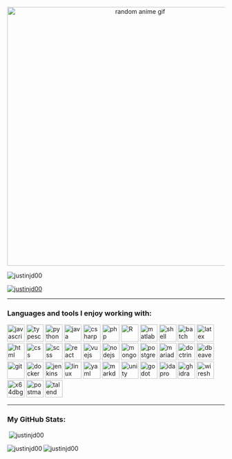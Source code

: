 <!-- @START_ANIME_GIF -->
<p align="center"><img src="https://media1.giphy.com/media/yyVph7ANKftIs/giphy.gif?cid=aa3c7a853lrpxspu9zmlpc86c7vrdkkm0g25zromf312v9at&ep=v1_gifs_random&rid=giphy.gif&ct=g" alt="random anime gif" width="600px"></p>
<!-- @END_ANIME_GIF -->

<p align="left"> <img src="https://komarev.com/ghpvc/?username=justinjd00&label=Profil-Besuche&color=0e75b6&style=flat" alt="justinjd00" /> </p>

<p align="left"> <a href="https://github.com/ryo-ma/github-profile-trophy"><img src="https://github-profile-trophy.vercel.app/?username=justinjd00&theme=dracula" alt="justinjd00" /></a> </p>

---

### Languages and tools I enjoy working with:


<p align="left">
    <a href="https://www.javascript.com" target="_blank" rel="noreferrer"><img src="https://cdn.jsdelivr.net/gh/devicons/devicon/icons/javascript/javascript-original.svg" alt="javascript" width="40" height="40"/></a>
    <a href="https://www.typescriptlang.org/" target="_blank" rel="noreferrer"><img src="https://cdn.jsdelivr.net/gh/devicons/devicon/icons/typescript/typescript-original.svg" alt="typescript" width="40" height="40"/></a>
    <a href="https://www.python.org" target="_blank" rel="noreferrer"><img src="https://cdn.jsdelivr.net/gh/devicons/devicon/icons/python/python-original.svg" alt="python" width="40" height="40"/></a>
    <a href="https://www.java.com/" target="_blank" rel="noreferrer"><img src="https://cdn.jsdelivr.net/gh/devicons/devicon/icons/java/java-original.svg" alt="java" width="40" height="40"/></a>
    <a href="https://dotnet.microsoft.com/languages/csharp" target="_blank" rel="noreferrer"><img src="https://cdn.jsdelivr.net/gh/devicons/devicon/icons/csharp/csharp-original.svg" alt="csharp" width="40" height="40"/></a>
    <a href="https://www.php.net/" target="_blank" rel="noreferrer"><img src="https://cdn.jsdelivr.net/gh/devicons/devicon/icons/php/php-original.svg" alt="php" width="40" height="40"/></a>
    <a href="https://www.r-project.org/" target="_blank" rel="noreferrer"><img src="https://cdn.jsdelivr.net/gh/devicons/devicon/icons/r/r-original.svg" alt="R" width="40" height="40"/></a>
    <a href="https://www.mathworks.com/products/matlab.html" target="_blank" rel="noreferrer"><img src="https://cdn.jsdelivr.net/gh/devicons/devicon/icons/matlab/matlab-original.svg" alt="matlab" width="40" height="40"/></a>
    <a href="https://www.gnu.org/software/bash/" target="_blank" rel="noreferrer"><img src="https://cdn.jsdelivr.net/gh/devicons/devicon/icons/bash/bash-original.svg" alt="shell" width="40" height="40"/></a>
    <a href="https://en.wikipedia.org/wiki/Batch_file" target="_blank" rel="noreferrer"><img src="https://cdn.jsdelivr.net/gh/devicons/devicon/icons/windows8/windows8-original.svg" alt="batch" width="40" height="40"/></a>
    <a href="https://www.latex-project.org/" target="_blank" rel="noreferrer"><img src="https://cdn.jsdelivr.net/gh/devicons/devicon/icons/latex/latex-original.svg" alt="latex" width="40" height="40"/></a>
    <a href="https://html.spec.whatwg.org/" target="_blank" rel="noreferrer"><img src="https://cdn.jsdelivr.net/gh/devicons/devicon/icons/html5/html5-original.svg" alt="html" width="40" height="40"/></a>
    <a href="https://www.w3.org/Style/CSS/Overview.en.html" target="_blank" rel="noreferrer"><img src="https://cdn.jsdelivr.net/gh/devicons/devicon/icons/css3/css3-original.svg" alt="css" width="40" height="40"/></a>
    <a href="https://sass-lang.com/" target="_blank" rel="noreferrer"><img src="https://cdn.jsdelivr.net/gh/devicons/devicon/icons/sass/sass-original.svg" alt="scss" width="40" height="40"/></a>
    <a href="https://react.dev/" target="_blank" rel="noreferrer"><img src="https://cdn.jsdelivr.net/gh/devicons/devicon/icons/react/react-original.svg" alt="react" width="40" height="40"/></a>
    <a href="https://vuejs.org/" target="_blank" rel="noreferrer"><img src="https://cdn.jsdelivr.net/gh/devicons/devicon/icons/vuejs/vuejs-original.svg" alt="vuejs" width="40" height="40"/></a>
    <a href="https://nodejs.org" target="_blank" rel="noreferrer"><img src="https://cdn.jsdelivr.net/gh/devicons/devicon/icons/nodejs/nodejs-original.svg" alt="nodejs" width="40" height="40"/></a>
    <a href="https://www.mongodb.com/" target="_blank" rel="noreferrer"><img src="https://cdn.jsdelivr.net/gh/devicons/devicon/icons/mongodb/mongodb-original.svg" alt="mongodb" width="40" height="40"/></a>
    <a href="https://www.postgresql.org" target="_blank" rel="noreferrer"><img src="https://cdn.jsdelivr.net/gh/devicons/devicon/icons/postgresql/postgresql-original.svg" alt="postgresql" width="40" height="40"/></a>
    <a href="https://mariadb.org/" target="_blank" rel="noreferrer"><img src="https://cdn.jsdelivr.net/gh/devicons/devicon/icons/mariadb/mariadb-original.svg" alt="mariadb" width="40" height="40"/></a>
    <a href="https://www.doctrine-project.org/" target="_blank" rel="noreferrer"><img src="https://cdn.jsdelivr.net/gh/devicons/devicon/icons/doctrine/doctrine-original.svg" alt="doctrine" width="40" height="40"/></a>
    <a href="https://dbeaver.io/" target="_blank" rel="noreferrer"><img src="https://cdn.jsdelivr.net/gh/devicons/devicon/icons/dbeaver/dbeaver-original.svg" alt="dbeaver" width="40" height="40"/></a>
    <a href="https://git-scm.com/" target="_blank" rel="noreferrer"><img src="https://cdn.jsdelivr.net/gh/devicons/devicon/icons/git/git-original.svg" alt="git" width="40" height="40"/></a>
    <a href="https://www.docker.com/" target="_blank" rel="noreferrer"><img src="https://cdn.jsdelivr.net/gh/devicons/devicon/icons/docker/docker-original.svg" alt="docker" width="40" height="40"/></a>
    <a href="https://www.jenkins.io" target="_blank" rel="noreferrer"><img src="https://cdn.jsdelivr.net/gh/devicons/devicon/icons/jenkins/jenkins-original.svg" alt="jenkins" width="40" height="40"/></a>
    <a href="https://www.linux.org/" target="_blank" rel="noreferrer"><img src="https://cdn.jsdelivr.net/gh/devicons/devicon/icons/linux/linux-original.svg" alt="linux" width="40" height="40"/></a>
    <a href="https://yaml.org/" target="_blank" rel="noreferrer"><img src="https://cdn.jsdelivr.net/gh/devicons/devicon/icons/yaml/yaml-original.svg" alt="yaml" width="40" height="40"/></a>
    <a href="https://www.markdownguide.org/" target="_blank" rel="noreferrer"><img src="https://cdn.jsdelivr.net/gh/devicons/devicon/icons/markdown/markdown-original.svg" alt="markdown" width="40" height="40"/></a>
    <a href="https://unity.com/" target="_blank" rel="noreferrer"><img src="https://cdn.jsdelivr.net/gh/devicons/devicon/icons/unity/unity-original.svg" alt="unity" width="40" height="40"/></a>
    <a href="https://godotengine.org/" target="_blank" rel="noreferrer"><img src="https://cdn.jsdelivr.net/gh/devicons/devicon/icons/godot/godot-original.svg" alt="godot" width="40" height="40"/></a>
    <a href="https://www.hex-rays.com/products/ida/" target="_blank" rel="noreferrer"><img src="https://upload.wikimedia.org/wikipedia/commons/thumb/a/a4/Mme_de_Maintenon.jpg/250px-Mme_de_Maintenon.jpg" alt="ida pro" width="40" height="40"/></a>
    <a href="https://ghidra-sre.org/" target="_blank" rel="noreferrer"><img src="https://upload.wikimedia.org/wikipedia/commons/thumb/f/f6/Ghidra_logo.svg/120px-Ghidra_logo.svg.png?20220727174502" alt="ghidra" width="40" height="40"/></a>
    <a href="https://www.wireshark.org/" target="_blank" rel="noreferrer"><img src="https://upload.wikimedia.org/wikipedia/commons/d/df/Wireshark_icon.svg" alt="wireshark" width="40" height="40"/></a>
    <a href="https://x64dbg.com/" target="_blank" rel="noreferrer"><img src="https://x64dbg.com/img/icon-white.png" alt="x64dbg" width="40" height="40"/></a>
    <a href="https://www.postman.com" target="_blank" rel="noreferrer"><img src="https://cdn.jsdelivr.net/gh/devicons/devicon/icons/postman/postman-original.svg" alt="postman" width="40" height="40"/></a>
    <a href="https://www.talend.com/" target="_blank" rel="noreferrer"><img src="https://statics-dev.cloud.talend.com/@talend/common/images/favicon-logo-square.ico"" alt="talend" width="40" height="40"/></a>
</p>

---


### My GitHub Stats:

<p>&nbsp;<img align="center" src="https://github-readme-stats.vercel.app/api?username=justinjd00&show_icons=true&locale=en&theme=dark" alt="justinjd00" /></p>

<p><img align="left" src="https://github-readme-stats.vercel.app/api/top-langs?username=justinjd00&show_icons=true&locale=en&layout=compact&theme=dark" alt="justinjd00" /></p>

<p><img align="center" src="https://github-readme-streak-stats.herokuapp.com/?user=justinjd00&theme=dark" alt="justinjd00" /></p>
